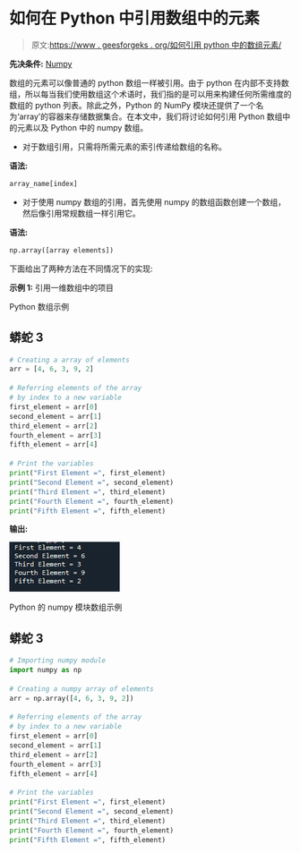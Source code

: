 # 如何在 Python 中引用数组中的元素

> 原文:[https://www . geesforgeks . org/如何引用 python 中的数组元素/](https://www.geeksforgeeks.org/how-to-reference-elements-in-an-array-in-python/)

**先决条件:** [Numpy](https://www.geeksforgeeks.org/python-numpy/)

数组的元素可以像普通的 python 数组一样被引用。由于 python 在内部不支持数组，所以每当我们使用数组这个术语时，我们指的是可以用来构建任何所需维度的数组的 python 列表。除此之外，Python 的 NumPy 模块还提供了一个名为‘array’的容器来存储数据集合。在本文中，我们将讨论如何引用 Python 数组中的元素以及 Python 中的 numpy 数组。

*   对于数组引用，只需将所需元素的索引传递给数组的名称。

**语法:**

```py
array_name[index]
```

*   对于使用 numpy 数组的引用，首先使用 numpy 的数组函数创建一个数组，然后像引用常规数组一样引用它。

**语法:**

```py
np.array([array elements])
```

下面给出了两种方法在不同情况下的实现:

**示例 1:** 引用一维数组中的项目

Python 数组示例

## 蟒蛇 3

```py
# Creating a array of elements
arr = [4, 6, 3, 9, 2]

# Referring elements of the array
# by index to a new variable
first_element = arr[0]
second_element = arr[1]
third_element = arr[2]
fourth_element = arr[3]
fifth_element = arr[4]

# Print the variables
print("First Element =", first_element)
print("Second Element =", second_element)
print("Third Element =", third_element)
print("Fourth Element =", fourth_element)
print("Fifth Element =", fifth_element)
```

**输出:**

![](img/08b19bbb661e03708a2dcd6a6f446a56.png)

Python 的 numpy 模块数组示例

## 蟒蛇 3

```py
# Importing numpy module
import numpy as np

# Creating a numpy array of elements
arr = np.array([4, 6, 3, 9, 2])

# Referring elements of the array
# by index to a new variable
first_element = arr[0]
second_element = arr[1]
third_element = arr[2]
fourth_element = arr[3]
fifth_element = arr[4]

# Print the variables
print("First Element =", first_element)
print("Second Element =", second_element)
print("Third Element =", third_element)
print("Fourth Element =", fourth_element)
print("Fifth Element =", fifth_element)
```